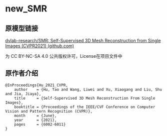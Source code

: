 # new_SMR



## 原模型链接

[dvlab-research/SMR: Self-Supervised 3D Mesh Reconstruction from Single Images (CVPR2021) (github.com)](https://github.com/dvlab-research/SMR)

为 CC BY-NC-SA 4.0 公共版权许可，License在项目文件中

## 原作者介绍

```
@InProceedings{Hu_2021_CVPR,
    author    = {Hu, Tao and Wang, Liwei and Xu, Xiaogang and Liu, Shu and Jia, Jiaya},
    title     = {Self-Supervised 3D Mesh Reconstruction From Single Images},
    booktitle = {Proceedings of the IEEE/CVF Conference on Computer Vision and Pattern Recognition (CVPR)},
    month     = {June},
    year      = {2021},
    pages     = {6002-6011}
}
